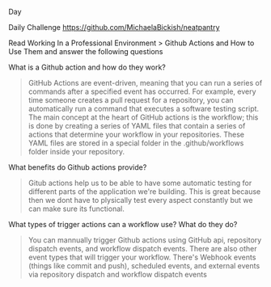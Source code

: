Day

Daily Challenge https://github.com/MichaelaBickish/neatpantry

Read Working In a Professional Environment > Github Actions and How to Use Them and answer the following questions

What is a Github action and how do they work?
>GitHub Actions are event-driven, meaning that you can run a series of commands after a specified event has occurred. For example, every time someone creates a pull request for a repository, you can automatically run a command that executes a software testing script.
The main concept at the heart of GitHub actions is the workflow; this is done by creating a series of YAML files that contain a series of actions that determine your workflow in your repositories. These YAML files are stored in a special folder in the .github/workflows folder inside your repository.

What benefits do Github actions provide?
> Gitub actions help us to be able to have some automatic testing for different parts of the application we're building. This is great because then we dont have to plysically test every aspect constantly but we can make sure its functional.

What types of trigger actions can a workflow use? What do they do?
>You can mannually trigger Github actions using GitHub api, repository dispatch events, and workflow dispatch events. There are also other event types that will trigger your workflow. There's Webhook events (things like commit and push), scheduled events, and external events via repository dispatch and workflow dispatch events